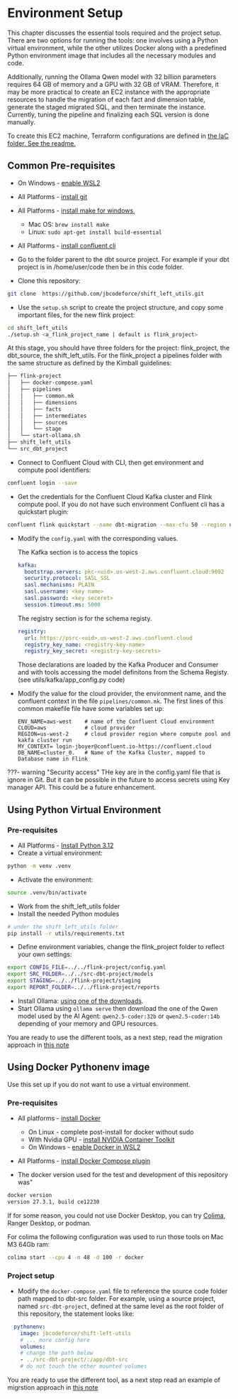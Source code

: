 # Environment Setup

This chapter discusses the essential tools required and the project setup. There are two options for running the tools: one involves using a Python virtual environment, while the other utilizes Docker along with a predefined Python environment image that includes all the necessary modules and code.

Additionally, running the Ollama Qwen model with 32 billion parameters requires 64 GB of memory and a GPU with 32 GB of VRAM. Therefore, it may be more practical to create an EC2 instance with the appropriate resources to handle the migration of each fact and dimension table, generate the staged migrated SQL, and then terminate the instance. Currently, tuning the pipeline and finalizing each SQL version is done manually.

To create this EC2 machine, Terraform configurations are defined in [the IaC folder. See the readme.](https://github.com/jbcodeforce/shift_left_utils/tree/main/IaC/tf_aws_ec2)

## Common Pre-requisites

* On Windows - [enable WSL2](https://learn.microsoft.com/en-us/windows/wsl/install)
* All Platforms - [install git](https://git-scm.com/book/en/v2/Getting-Started-Installing-Git)
* All Platforms - [install make for windows](https://gnuwin32.sourceforge.net/packages/make.htm), 

    * Mac OS: ```brew install make``` 
    * Linux: ```sudo apt-get install build-essential```

* All Platforms - [install confluent cli](https://docs.confluent.io/confluent-cli/current/install.html)
* Go to the folder parent to the dbt source project. For example if your dbt project is in /home/user/code then be in this code folder.
* Clone this repository: 

```sh
git clone  https://github.com/jbcodeforce/shift_left_utils.git
```

* Use the `setup.sh` script to create the project structure, and copy some important files, for the new flink project: 

```sh
cd shift_left_utils
./setup.sh <a_flink_project_name | default is flink_project>
```

At this stage, you should have three folders for the project: flink_project, the dbt_source, the shift_left_utils. For the flink_project a pipelines folder with the same structure as defined by the Kimball guidelines:

```sh
├── flink-project
│   ├── docker-compose.yaml
│   ├── pipelines
│   │   ├── common.mk
│   │   ├── dimensions
│   │   ├── facts
│   │   ├── intermediates
│   │   ├── sources
│   │   └── stage
│   └── start-ollama.sh
├── shift_left_utils
└── src_dbt_project
```

* Connect to Confluent Cloud with CLI, then get environment and compute pool identifiers:

```sh
confluent login --save
```

* Get the credentials for the Confluent Cloud Kafka cluster and Flink compute pool. If you do not have such environment Confluent cli has a quickstart plugin:

```sh
confluent flink quickstart --name dbt-migration --max-cfu 50 --region us-west-2 --cloud aws
```


* Modify the `config.yaml` with the corresponding values. 

    The Kafka section is to access the topics

    ```yaml
    kafka:
      bootstrap.servers: pkc-<uid>.us-west-2.aws.confluent.cloud:9092
      security.protocol: SASL_SSL
      sasl.mechanisms: PLAIN
      sasl.username: <key name>
      sasl.password: <key seceret> 
      session.timeout.ms: 5000
    ```

    The registry section is for the schema registy.

    ```yaml
    registry:
      url: https://psrc-<uid>.us-west-2.aws.confluent.cloud
      registry_key_name: <registry-key-name>
      registry_key_secret: <registry-key-secrets>
    ``` 

    Those declarations are loaded by the Kafka Producer and Consumer and with tools accessing the model definitons from the Schema Registy. (see utils/kafka/app_config.py code)

* Modify the value for the cloud provider, the environment name, and the confluent context in the file `pipelines/common.mk`. The first lines of this common makefile file have some variables set up:

  ```
  ENV_NAME=aws-west    # name of the Confluent Cloud environment
  CLOUD=aws            # cloud provider
  REGION=us-west-2     # cloud provider region where compute pool and kakfa cluster run
  MY_CONTEXT= login-jboyer@confluent.io-https://confluent.cloud 
  DB_NAME=cluster_0.   # Name of the Kafka Cluster, mapped to Database name in Flink
  ```

???- warning "Security access"
  THe key are in the config.yaml file that is ignore in Git. But it can be possible in the future to access secrets using Key manager API. This could be a future enhancement.

## Using Python Virtual Environment

### Pre-requisites

* All Platforms - [Install Python 3.12](https://www.python.org/downloads/release/python-3120/)
* Create a virtual environment:

```sh
python -m venv .venv
```

* Activate the environment:

```sh
source .venv/bin/activate
```

* Work from the shift_left_utils folder
* Install the needed Python modules

```sh
# under the shift_left_utils folder
pip install -r utils/requirements.txt
```

* Define environment variables, change the flink_project folder to reflect your own settings:

```sh
export CONFIG_FILE=../../flink-project/config.yaml
export SRC_FOLDER=../../src-dbt-project/models
export STAGING=../../flink-project/staging
export REPORT_FOLDER=../../flink-project/reports
```

* Install Ollama: [using one of the downloads](https://ollama.com/download).
* Start Ollama using `ollama serve` then download the one of the Qwen model used by the AI Agent: `qwen2.5-coder:32b` or `qwen2.5-coder:14b` depending of your memory and GPU resources.

You are ready to use the different tools, as a next step, read the migration approach in [this note](./migration.md#migration-process)

## Using Docker Pythonenv image

Use this set up if you do not want to use a virtual environment.

### Pre-requisites

* All platforms - [install Docker](https://docs.docker.com/engine/install/)

    * On Linux - complete post-install for docker without sudo
    * With Nvidia GPU - [install NVIDIA Container Toolkit](https://docs.nvidia.com/datacenter/cloud-native/container-toolkit/latest/install-guide.html#installation)
    * On Windows - [enable Docker in WSL2](https://docs.docker.com/desktop/wsl/#enabling-docker-support-in-wsl-2-distros)

* All Platforms - [install Docker Compose plugin](https://docs.docker.com/compose/install/)

* The docker version used for the test and development of this repository was"

```sh
docker version 
version 27.3.1, build ce12230
```

If for some reason, you could not use Docker Desktop, you can try [Colima](https://github.com/abiosoft/colima/blob/main/README.md), Ranger Desktop, or podman.

For colima the following configuration was used to run those tools on Mac M3 64Gb ram: 

```sh
colima start --cpu 4 -m 48 -d 100 -r docker
```

### Project setup

* Modify the `docker-compose.yaml` file to reference the source code folder path mapped to dbt-src folder. For example, using a source project, named `src-dbt-project`, defined at the same level as the root folder of this repository, the statement looks like:

```yaml
  pythonenv:
    image: jbcodeforce/shift-left-utils
    # ... more config here
    volumes:
    # change the path below
    - ../src-dbt-project/:/app/dbt-src
    # do not touch the other mounted volumes
```

You are ready to use the different tool, as a next step read an example of migrstion approach in [this note](./migration.md#migration-process)



